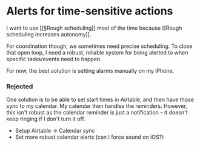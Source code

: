# Alerts for time-sensitive actions
I want to use [[§Rough scheduling]] most of the time because [[Rough scheduling increases autonomy]]. 

For coordination though, we sometimes need precise scheduling. To close that open loop, I need a robust, reliable system for being alerted to when specific tasks/events need to happen. 

For now, the best solution is setting alarms manually on my iPhone.

### Rejected
One solution is to be able to set start times in Airtable, and then have those sync to my calendar. My calendar then handles the reminders. However, this isn't robust as the calendar reminder is just a notification – it doesn't keep ringing if I don't turn it off.

- Setup Airtable -> Calendar sync
- Set more robust calendar alerts (can I force sound on iOS?)

<!-- #service #p1 -->

<!-- {BearID:F3292DA7-3CD6-45A7-A414-B7B6BBB9AB11-16393-000029A347E0072E} -->
